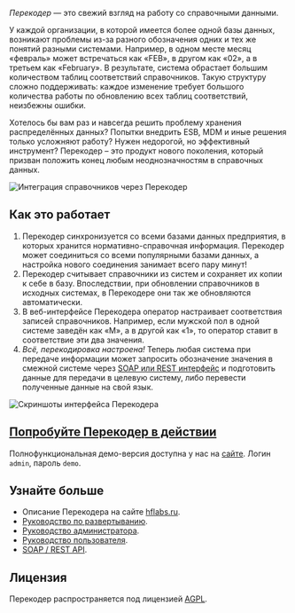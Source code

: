 *Перекодер* — это свежий взгляд на работу со справочными данными.

У каждой организации, в которой имеется более одной базы данных, возникают проблемы из-за разного обозначения одних и тех же понятий разными системами. Например, в одном меcте месяц «февраль» может встречаться как «FEB», в другом как «02», а в третьем как «February». В результате, система обрастает большим количеством таблиц соответствий справочников. Такую структуру сложно поддерживать: каждое изменение требует большого количества работы по обновлению всех таблиц соответствий, неизбежны ошибки.

Хотелось бы вам раз и навсегда решить проблему хранения распределённых данных? Попытки внедрить ESB, MDM и иные решения только усложняют работу? Нужен недорогой, но эффективный инструмент? Перекодер – это продукт нового поколения, который призван положить конец любым неоднозначностям в справочных данных.

![Интеграция справочников через Перекодер](http://hflabs.ru/files/Image/after_integration.png)

## Как это работает

1. Перекодер синхронизуется со всеми базами данных предприятия, в которых хранится нормативно-справочная информация. Перекодер может соединиться со всеми популярными базами данных, а настройка нового соединения занимает всего пару минут!
2. Перекодер считывает справочники из систем и сохраняет их копии к себе в базу. Впоследствии, при обновлении справочников в исходных системах, в Перекодере они так же обновляются автоматически.
3. В веб-интерфейсе Перекодера оператор настраивает соответствия записей справочников. Например, если мужской пол в одной системе заведён как «М», а в другой как «1», то оператор ставит в соответствие эти два значения.
4. *Всё, перекодировка настроена!* Теперь любая система при передаче информации может запросить обозначение значения в смежной системе через [SOAP или REST интерфейс](http://confluence.hflabs.ru/display/RCDDOC/API) и подготовить данные для передачи в целевую систему, либо перевести полученные данные на свой язык. 

![Скриншоты интерфейса Перекодера](<http://hflabs.ru/files/Image/rcd_screenshot(1).png>)

## [Попробуйте Перекодер в действии](http://rcd.hflabs.ru/rcd)
Полнофункциональная демо-версия доступна у нас на [сайте](http://rcd.hflabs.ru/rcd). Логин `admin`, пароль `demo`.

## Узнайте больше

* Описание Перекодера на сайте [hflabs.ru](http://hflabs.ru/products-services/perecoder/).
* [Руководство по развертыванию](http://confluence.hflabs.ru/pages/viewpage.action?pageId=103809163).
* [Руководство администратора](http://confluence.hflabs.ru/pages/viewpage.action?pageId=117670036).
* [Руководство пользователя](http://confluence.hflabs.ru/pages/viewpage.action?pageId=110886942).
* [SOAP / REST API](http://confluence.hflabs.ru/display/RCDDOC/API).

## Лицензия

Перекодер распространяется под лицензией [AGPL](<https://tldrlegal.com/license/gnu-affero-general-public-license-v3-(agpl-3.0)>).